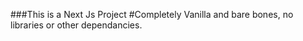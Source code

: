 ###This is a Next Js Project
#Completely Vanilla and bare bones, no libraries or other dependancies.

